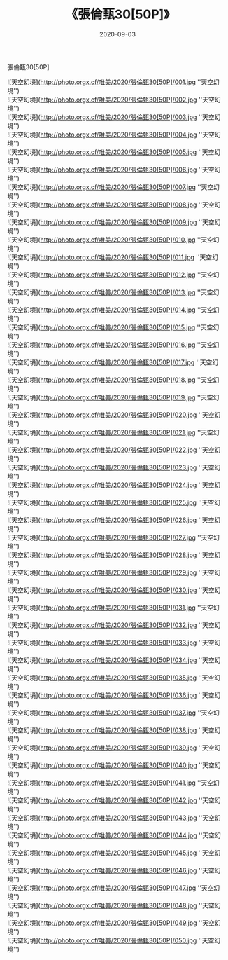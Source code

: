 ﻿---
layout: post
title:  《張倫甄30[50P]》
date:   2020-09-03
img: http://photo.orgx.cf/唯美/2020/張倫甄30[50P]/000.jpg
tags: [美女, 清纯, 唯美]
---

張倫甄30[50P]



![天空幻境](http://photo.orgx.cf/唯美/2020/張倫甄30[50P]/001.jpg ''天空幻境'') <br>
![天空幻境](http://photo.orgx.cf/唯美/2020/張倫甄30[50P]/002.jpg ''天空幻境'') <br>
![天空幻境](http://photo.orgx.cf/唯美/2020/張倫甄30[50P]/003.jpg ''天空幻境'') <br>
![天空幻境](http://photo.orgx.cf/唯美/2020/張倫甄30[50P]/004.jpg ''天空幻境'') <br>
![天空幻境](http://photo.orgx.cf/唯美/2020/張倫甄30[50P]/005.jpg ''天空幻境'') <br>
![天空幻境](http://photo.orgx.cf/唯美/2020/張倫甄30[50P]/006.jpg ''天空幻境'') <br>
![天空幻境](http://photo.orgx.cf/唯美/2020/張倫甄30[50P]/007.jpg ''天空幻境'') <br>
![天空幻境](http://photo.orgx.cf/唯美/2020/張倫甄30[50P]/008.jpg ''天空幻境'') <br>
![天空幻境](http://photo.orgx.cf/唯美/2020/張倫甄30[50P]/009.jpg ''天空幻境'') <br>
![天空幻境](http://photo.orgx.cf/唯美/2020/張倫甄30[50P]/010.jpg ''天空幻境'') <br>
![天空幻境](http://photo.orgx.cf/唯美/2020/張倫甄30[50P]/011.jpg ''天空幻境'') <br>
![天空幻境](http://photo.orgx.cf/唯美/2020/張倫甄30[50P]/012.jpg ''天空幻境'') <br>
![天空幻境](http://photo.orgx.cf/唯美/2020/張倫甄30[50P]/013.jpg ''天空幻境'') <br>
![天空幻境](http://photo.orgx.cf/唯美/2020/張倫甄30[50P]/014.jpg ''天空幻境'') <br>
![天空幻境](http://photo.orgx.cf/唯美/2020/張倫甄30[50P]/015.jpg ''天空幻境'') <br>
![天空幻境](http://photo.orgx.cf/唯美/2020/張倫甄30[50P]/016.jpg ''天空幻境'') <br>
![天空幻境](http://photo.orgx.cf/唯美/2020/張倫甄30[50P]/017.jpg ''天空幻境'') <br>
![天空幻境](http://photo.orgx.cf/唯美/2020/張倫甄30[50P]/018.jpg ''天空幻境'') <br>
![天空幻境](http://photo.orgx.cf/唯美/2020/張倫甄30[50P]/019.jpg ''天空幻境'') <br>
![天空幻境](http://photo.orgx.cf/唯美/2020/張倫甄30[50P]/020.jpg ''天空幻境'') <br>
![天空幻境](http://photo.orgx.cf/唯美/2020/張倫甄30[50P]/021.jpg ''天空幻境'') <br>
![天空幻境](http://photo.orgx.cf/唯美/2020/張倫甄30[50P]/022.jpg ''天空幻境'') <br>
![天空幻境](http://photo.orgx.cf/唯美/2020/張倫甄30[50P]/023.jpg ''天空幻境'') <br>
![天空幻境](http://photo.orgx.cf/唯美/2020/張倫甄30[50P]/024.jpg ''天空幻境'') <br>
![天空幻境](http://photo.orgx.cf/唯美/2020/張倫甄30[50P]/025.jpg ''天空幻境'') <br>
![天空幻境](http://photo.orgx.cf/唯美/2020/張倫甄30[50P]/026.jpg ''天空幻境'') <br>
![天空幻境](http://photo.orgx.cf/唯美/2020/張倫甄30[50P]/027.jpg ''天空幻境'') <br>
![天空幻境](http://photo.orgx.cf/唯美/2020/張倫甄30[50P]/028.jpg ''天空幻境'') <br>
![天空幻境](http://photo.orgx.cf/唯美/2020/張倫甄30[50P]/029.jpg ''天空幻境'') <br>
![天空幻境](http://photo.orgx.cf/唯美/2020/張倫甄30[50P]/030.jpg ''天空幻境'') <br>
![天空幻境](http://photo.orgx.cf/唯美/2020/張倫甄30[50P]/031.jpg ''天空幻境'') <br>
![天空幻境](http://photo.orgx.cf/唯美/2020/張倫甄30[50P]/032.jpg ''天空幻境'') <br>
![天空幻境](http://photo.orgx.cf/唯美/2020/張倫甄30[50P]/033.jpg ''天空幻境'') <br>
![天空幻境](http://photo.orgx.cf/唯美/2020/張倫甄30[50P]/034.jpg ''天空幻境'') <br>
![天空幻境](http://photo.orgx.cf/唯美/2020/張倫甄30[50P]/035.jpg ''天空幻境'') <br>
![天空幻境](http://photo.orgx.cf/唯美/2020/張倫甄30[50P]/036.jpg ''天空幻境'') <br>
![天空幻境](http://photo.orgx.cf/唯美/2020/張倫甄30[50P]/037.jpg ''天空幻境'') <br>
![天空幻境](http://photo.orgx.cf/唯美/2020/張倫甄30[50P]/038.jpg ''天空幻境'') <br>
![天空幻境](http://photo.orgx.cf/唯美/2020/張倫甄30[50P]/039.jpg ''天空幻境'') <br>
![天空幻境](http://photo.orgx.cf/唯美/2020/張倫甄30[50P]/040.jpg ''天空幻境'') <br>
![天空幻境](http://photo.orgx.cf/唯美/2020/張倫甄30[50P]/041.jpg ''天空幻境'') <br>
![天空幻境](http://photo.orgx.cf/唯美/2020/張倫甄30[50P]/042.jpg ''天空幻境'') <br>
![天空幻境](http://photo.orgx.cf/唯美/2020/張倫甄30[50P]/043.jpg ''天空幻境'') <br>
![天空幻境](http://photo.orgx.cf/唯美/2020/張倫甄30[50P]/044.jpg ''天空幻境'') <br>
![天空幻境](http://photo.orgx.cf/唯美/2020/張倫甄30[50P]/045.jpg ''天空幻境'') <br>
![天空幻境](http://photo.orgx.cf/唯美/2020/張倫甄30[50P]/046.jpg ''天空幻境'') <br>
![天空幻境](http://photo.orgx.cf/唯美/2020/張倫甄30[50P]/047.jpg ''天空幻境'') <br>
![天空幻境](http://photo.orgx.cf/唯美/2020/張倫甄30[50P]/048.jpg ''天空幻境'') <br>
![天空幻境](http://photo.orgx.cf/唯美/2020/張倫甄30[50P]/049.jpg ''天空幻境'') <br>
![天空幻境](http://photo.orgx.cf/唯美/2020/張倫甄30[50P]/050.jpg ''天空幻境'') <br>